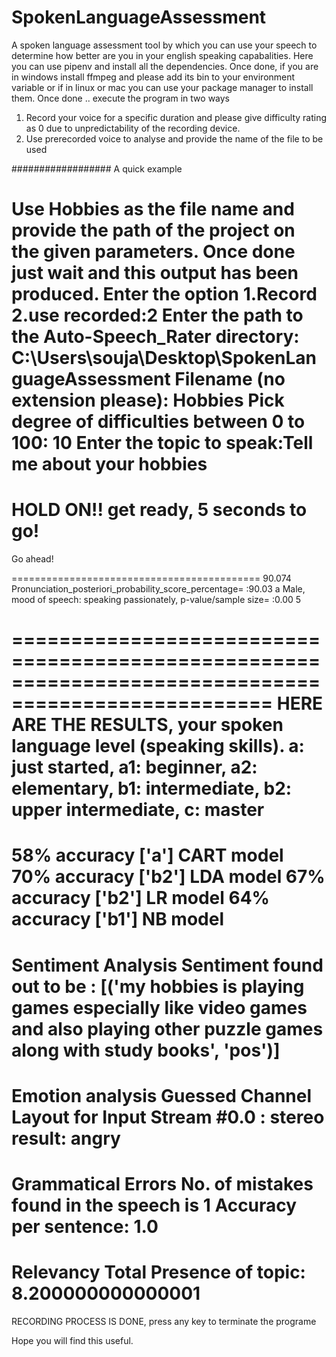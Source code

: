 # SpokenLanguageAssessment
A spoken language assessment tool by which you can use your speech to determine how better are you in your english speaking capabalities.
Here you can use pipenv and install all the dependencies. Once done, if you are in windows install ffmpeg and please add its bin to your environment variable or if in linux or mac you can use your package manager to install them.
Once done .. execute the program in two ways
1. Record your voice for a specific duration and please give difficulty rating as 0 due to unpredictability of the recording device.
2. Use prerecorded voice to analyse and provide the name of the file to be used

##################
A quick example 

Use Hobbies as the file name and provide the path of the project on the given parameters. Once done just wait and this output has been produced.
Enter the option 1.Record 2.use recorded:2
Enter the path to the Auto-Speech_Rater directory: C:\Users\souja\Desktop\SpokenLanguageAssessment
Filename (no extension please):    Hobbies
Pick degree of difficulties between 0 to 100:    10
Enter the topic to speak:Tell me about your hobbies
===========================================
HOLD ON!! get ready, 5 seconds to go!
===========================================
Go ahead!


===========================================
90.074
Pronunciation_posteriori_probability_score_percentage= :90.03
a Male, mood of speech: speaking passionately, p-value/sample size= :0.00 5


====================================================================================================
HERE ARE THE RESULTS, your spoken language level (speaking skills).
a: just started, a1: beginner, a2: elementary, b1: intermediate, b2: upper intermediate, c: master
====================================================================================================
58% accuracy     ['a'] CART model
70% accuracy     ['b2'] LDA model
67% accuracy     ['b2'] LR model
64% accuracy     ['b1'] NB model
==============================================
Sentiment Analysis
Sentiment found out to be : [('my hobbies is playing games especially like video games and also playing other puzzle games along with study books', 'pos')]
=============================================
Emotion analysis
Guessed Channel Layout for Input Stream #0.0 : stereo
result: angry
=============================================
Grammatical Errors
No. of mistakes found in the speech is  1
Accuracy per sentence: 1.0
==============================================
Relevancy
Total Presence of topic: 8.200000000000001
===========================================
RECORDING PROCESS IS DONE, press any key to terminate the programe


Hope you will find this useful.
